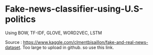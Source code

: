 # Fake-news-classifier-using-U.S-politics
Using BOW, TF-IDF, GLOVE, WORD2VEC, LSTM


Source : https://www.kaggle.com/clmentbisaillon/fake-and-real-news-dataset. Too large to upload in github. so use this link.

